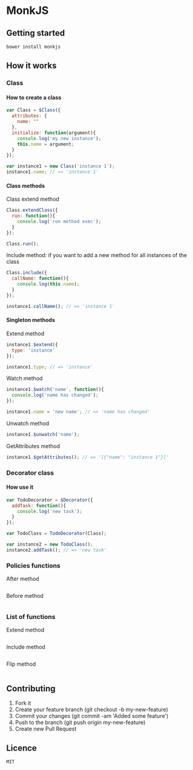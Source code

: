 MonkJS
======
## Getting started
```javascript
bower install monkjs
```
## How it works
### Class
#### How to create a class
```javascript
var Class = $Class({
  attributes: {
    name: ""
  },
  initialize: function(argument){
    console.log('my new instance');
    this.name = argument;
  }
});

var instance1 = new Class('instance 1');
instance1.name; // => 'instance 1'
```
#### Class methods
Class extend method
```javascript
Class.extendClass({
  run: function(){
    console.log('run method exec');
  }
});

Class.run();
```
Include method: if you want to add a new method for all instances of the class
```javascript
Class.include({
  callName: function(){
    console.log(this.name);
  }
});

instance1.callName(); // => 'instance 1'
```
#### Singleton methods
Extend method
```javascript
instance1.$extend({
  type: 'instance'
});

instance1.type; // => 'instance'
```
Watch method
```javascript
instance1.$watch('name', function(){
  console.log('name has changed');
});

instance1.name = 'new name'; // => 'name has changed'
```
Unwatch method
```javascript
instance1.$unwatch('name');
```
GetAttributes method
```javascript
instance1.$getAttributes(); // => '[{"name": "instance 1"}]'
```
### Decorator class
#### How use it
```javascript
var TodoDecorator = $Decorator({
  addTask: function(){
    console.log('new task');
  }
});

var TodoClass = TodoDecorator(Class);

var instance2 = new TodoClass();
instance2.addTask(); // => 'new task'
```
### Policies functions
After method
```javascript
```
Before method
```javascript
```
### List of functions
Extend method
```javascript
```
Include method
```javascript
```
Flip method
```javascript
```
## Contributing
1. Fork it
2. Create your feature branch (git checkout -b my-new-feature)
3. Commit your changes (git commit -am 'Added some feature')
4. Push to the branch (git push origin my-new-feature)
5. Create new Pull Request

## Licence
```
MIT
```
